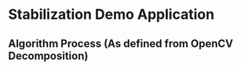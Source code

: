 Stabilization Demo Application
==============================


Algorithm Process (As defined from OpenCV Decomposition)
--------------------------------------------------------

